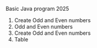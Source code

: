 Basic Java program 2025
1. Create Odd and Even numbers
2. Odd and Even numbers
3. Create Odd and Even numbers
4. Table


